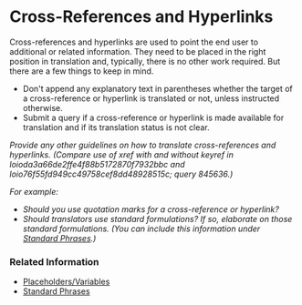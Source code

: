 # Cross-References and Hyperlinks

Cross-references and hyperlinks are used to point the end user to additional or related information. They need to be placed in the right position in translation and, typically, there is no other work required. But there are a few things to keep in mind.

* Don't append any explanatory text in parentheses whether the target of a cross-reference or hyperlink is translated or not, unless instructed otherwise.
* Submit a query if a cross-reference or hyperlink is made available for translation and if its translation status is not clear.

*Provide any other guidelines on how to translate cross-references and hyperlinks. (Compare use of xref with and without keyref in loioda3a66de2ffe4f88b5172870f7932bbc and loio76f55fd949cc49758cef8dd48928515c; query 845636.)*

*For example:*

* *Should you use quotation marks for a cross-reference or hyperlink?*
* *Should translators use standard formulations? If so, elaborate on those standard formulations. (You can include this information under [Standard Phrases](/docs/template/06_additional_guidance_for_translators/standard_phrases.md).)*

### Related Information

* [Placeholders/Variables](/docs/template/03_grammar_and_mechanics/placeholders_variables.md)
* [Standard Phrases](/docs/template/06_additional_guidance_for_translators/standard_phrases.md)
